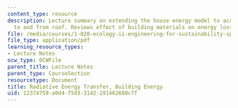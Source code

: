 ```yaml
---
content_type: resource
description: Lecture summary on extending the house energy model to account for radiation
  to and from roof. Reviews effect of building materials on energy loss.
file: /media/courses/1-020-ecology-ii-engineering-for-sustainability-spring-2008/12374759a0d4f5d33142191462688c7f_lec10.pdf
file_type: application/pdf
learning_resource_types:
- Lecture Notes
ocw_type: OCWFile
parent_title: Lecture Notes
parent_type: CourseSection
resourcetype: Document
title: Radiative Energy Transfer, Building Energy
uid: 12374759-a0d4-f5d3-3142-191462688c7f
---
```

